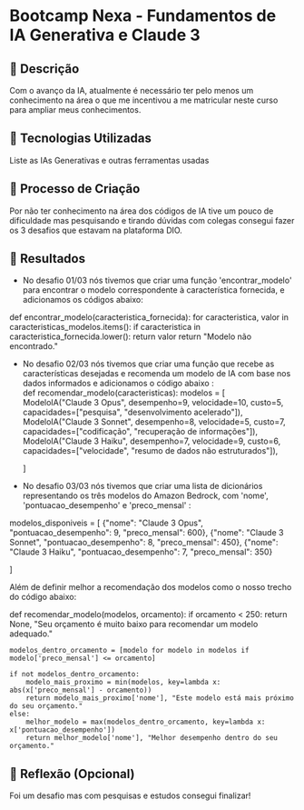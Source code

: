 # Bootcamp Nexa - Fundamentos de IA Generativa e Claude 3

## 📒 Descrição
Com o avanço da IA, atualmente é necessário ter pelo menos um conhecimento na área o que me incentivou a me matricular neste curso para ampliar meus conhecimentos.

## 🤖 Tecnologias Utilizadas
Liste as IAs Generativas e outras ferramentas usadas

## 🧐 Processo de Criação
Por não ter conhecimento na área dos códigos de IA tive um pouco de dificuldade mas pesquisando e tirando dúvidas com colegas consegui fazer os 3 desafios que estavam na plataforma DIO.

## 🚀 Resultados
- No desafio 01/03 nós tivemos que criar uma função 'encontrar_modelo' para encontrar o modelo correspondente à característica fornecida, e adicionamos os códigos abaixo:

def encontrar_modelo(caracteristica_fornecida):
    for caracteristica, valor in caracteristicas_modelos.items():
        if caracteristica in caracteristica_fornecida.lower():
            return valor
    return "Modelo não encontrado."

- No desafio 02/03 nós tivemos que criar uma função que recebe as características desejadas e recomenda um modelo de IA com base nos dados informados e adicionamos o código abaixo :   
def recomendar_modelo(caracteristicas):
    modelos = [
        ModeloIA("Claude 3 Opus", desempenho=9, velocidade=10, custo=5, capacidades=["pesquisa", "desenvolvimento acelerado"]),
        ModeloIA("Claude 3 Sonnet", desempenho=8, velocidade=5, custo=7, capacidades=["codificação", "recuperação de informações"]),
        ModeloIA("Claude 3 Haiku", desempenho=7, velocidade=9, custo=6, capacidades=["velocidade", "resumo de dados não estruturados"]),
        
    ]

- No desafio 03/03 nós tivemos que criar uma lista de dicionários representando os três modelos do Amazon Bedrock, com 'nome', 'pontuacao_desempenho' e 'preco_mensal' :

modelos_disponiveis = [
    {"nome": "Claude 3 Opus", "pontuacao_desempenho": 9, "preco_mensal": 600},
    {"nome": "Claude 3 Sonnet", "pontuacao_desempenho": 8, "preco_mensal": 450},
    {"nome": "Claude 3 Haiku", "pontuacao_desempenho": 7, "preco_mensal": 350}
  
]

Além de definir melhor a recomendação dos modelos como o nosso trecho do código abaixo:

def recomendar_modelo(modelos, orcamento):
    if orcamento < 250:
        return None, "Seu orçamento é muito baixo para recomendar um modelo adequado."

    modelos_dentro_orcamento = [modelo for modelo in modelos if modelo['preco_mensal'] <= orcamento]

    if not modelos_dentro_orcamento:
        modelo_mais_proximo = min(modelos, key=lambda x: abs(x['preco_mensal'] - orcamento))
        return modelo_mais_proximo['nome'], "Este modelo está mais próximo do seu orçamento."
    else:
        melhor_modelo = max(modelos_dentro_orcamento, key=lambda x: x['pontuacao_desempenho'])
        return melhor_modelo['nome'], "Melhor desempenho dentro do seu orçamento."

## 💭 Reflexão (Opcional)
Foi um desafio mas com pesquisas e estudos consegui finalizar!
